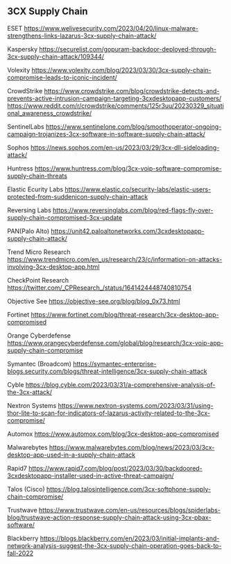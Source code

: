
## 3CX Supply Chain

ESET
https://www.welivesecurity.com/2023/04/20/linux-malware-strengthens-links-lazarus-3cx-supply-chain-attack/

Kaspersky 
https://securelist.com/gopuram-backdoor-deployed-through-3cx-supply-chain-attack/109344/

Volexity
https://www.volexity.com/blog/2023/03/30/3cx-supply-chain-compromise-leads-to-iconic-incident/

CrowdStrike
https://www.crowdstrike.com/blog/crowdstrike-detects-and-prevents-active-intrusion-campaign-targeting-3cxdesktopapp-customers/
https://www.reddit.com/r/crowdstrike/comments/125r3uu/20230329_situational_awareness_crowdstrike/

SentinelLabs
https://www.sentinelone.com/blog/smoothoperator-ongoing-campaign-trojanizes-3cx-software-in-software-supply-chain-attack/

Sophos
https://news.sophos.com/en-us/2023/03/29/3cx-dll-sideloading-attack/

Huntress
https://www.huntress.com/blog/3cx-voip-software-compromise-supply-chain-threats

Elastic Ecurity Labs
https://www.elastic.co/security-labs/elastic-users-protected-from-suddenicon-supply-chain-attack

Reversing Labs
https://www.reversinglabs.com/blog/red-flags-fly-over-supply-chain-compromised-3cx-update

PAN(Palo Alto)
https://unit42.paloaltonetworks.com/3cxdesktopapp-supply-chain-attack/

Trend Micro Research
https://www.trendmicro.com/en_us/research/23/c/information-on-attacks-involving-3cx-desktop-app.html

CheckPoint Research
https://twitter.com/_CPResearch_/status/1641424448740810754

Objective See
https://objective-see.org/blog/blog_0x73.html

Fortinet
https://www.fortinet.com/blog/threat-research/3cx-desktop-app-compromised

Orange Cyberdefense
https://www.orangecyberdefense.com/global/blog/research/3cx-voip-app-supply-chain-compromise

Symantec (Broadcom)
https://symantec-enterprise-blogs.security.com/blogs/threat-intelligence/3cx-supply-chain-attack

Cyble
https://blog.cyble.com/2023/03/31/a-comprehensive-analysis-of-the-3cx-attack/

Nextron Systems
https://www.nextron-systems.com/2023/03/31/using-thor-lite-to-scan-for-indicators-of-lazarus-activity-related-to-the-3cx-compromise/

Automox
https://www.automox.com/blog/3cx-desktop-app-compromised

Malwarebytes
https://www.malwarebytes.com/blog/news/2023/03/3cx-desktop-app-used-in-a-supply-chain-attack

Rapid7
https://www.rapid7.com/blog/post/2023/03/30/backdoored-3cxdesktopapp-installer-used-in-active-threat-campaign/

Talos (Cisco)
https://blog.talosintelligence.com/3cx-softphone-supply-chain-compromise/

Trustwave
https://www.trustwave.com/en-us/resources/blogs/spiderlabs-blog/trustwave-action-response-supply-chain-attack-using-3cx-pbax-software/

Blackberry
https://blogs.blackberry.com/en/2023/03/initial-implants-and-network-analysis-suggest-the-3cx-supply-chain-operation-goes-back-to-fall-2022
